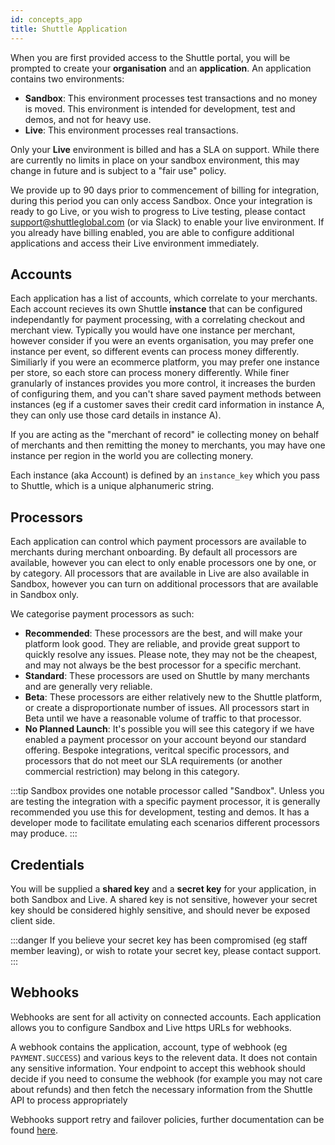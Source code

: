 ```yaml
---
id: concepts_app
title: Shuttle Application
---
```


When you are first provided access to the Shuttle portal, you will be prompted to create your **organisation** and an **application**. An application contains two environments:

* **Sandbox**: This environment processes test transactions and no money is moved. This environment is intended for development, test and demos, and not for heavy use.
* **Live**: This environment processes real transactions. 

Only your **Live** environment is billed and has a SLA on support. While there are currently no limits in place on your sandbox environment, this may change in future and is subject to a "fair use" policy.

We provide up to 90 days prior to commencement of billing for integration, during this period you can only access Sandbox. Once your integration is ready to go Live, or you wish to progress to Live testing, please contact support@shuttleglobal.com (or via Slack) to enable your live environment. If you already have billing enabled, you are able to configure additional applications and access their Live environment immediately.

## Accounts

Each application has a list of accounts, which correlate to your merchants. Each account recieves its own Shuttle **instance** that can be configured independantly for payment processing, with a correlating checkout and merchant view. Typically you would have one instance per merchant, however consider if you were an events organisation, you may prefer one instance per event, so different events can process money differently. Similiarly if you were an ecommerce platform, you may prefer one instance per store, so each store can process monery differently. While finer granularly of instances provides you more control, it increases the burden of configuring them, and you can't share saved payment methods between instances (eg if a customer saves their credit card information in instance A, they can only use those card details in instance A).

If you are acting as the "merchant of record" ie collecting money on behalf of merchants and then remitting the money to merchants, you may have one instance per region in the world you are collecting monery.

Each instance (aka Account) is defined by an `instance_key` which you pass to Shuttle, which is a unique alphanumeric string. 

## Processors

Each application can control which payment processors are available to merchants during merchant onboarding. By default all processors are available, however you can elect to only enable processors one by one, or by category. All processors that are available in Live are also available in Sandbox, however you can turn on additional processors that are available in Sandbox only.

We categorise payment processors as such:

* **Recommended**: These processors are the best, and will make your platform look good. They are reliable, and provide great support to quickly resolve any issues. Please note, they may not be the cheapest, and may not always be the best processor for a specific merchant. 
* **Standard**: These processors are used on Shuttle by many merchants and are generally very reliable.
* **Beta**: These processors are either relatively new to the Shuttle platform, or create a disproportionate number of issues. All processors start in Beta until we have a reasonable volume of traffic to that processor.
* **No Planned Launch**: It's possible you will see this category if we have enabled a payment processor on your account beyond our standard offering. Bespoke integrations, veritcal specific processors, and processors that do not meet our SLA requirements (or another commercial restriction) may belong in this category.

:::tip
Sandbox provides one notable processor called "Sandbox". Unless you are testing the integration with a specific payment processor, it is generally recommended you use this for development, testing and demos. It has a developer mode to facilitate emulating each scenarios different processors may produce.
:::

## Credentials

You will be supplied a **shared key** and a **secret key** for your application, in both Sandbox and Live. A shared key is not sensitive, however your secret key should be considered highly sensitive, and should never be exposed client side. 

:::danger
If you believe your secret key has been compromised (eg staff member leaving), or wish to rotate your secret key, please contact support.
:::

## Webhooks

Webhooks are sent for all activity on connected accounts. Each application allows you to configure Sandbox and Live https URLs for webhooks.

A webhook contains the application, account, type of webhook (eg `PAYMENT.SUCCESS`) and various keys to the relevent data. It does not contain any sensitive information. Your endpoint to accept this webhook should decide if you need to consume the webhook (for example you may not care about refunds) and then fetch the necessary information from the Shuttle API to process appropriately

Webhooks support retry and failover policies, further documentation can be found [here](https://api.shuttleglobal.com/?version=latest#f0ac8b59-e151-4b0c-928c-d1eb0358657b).



